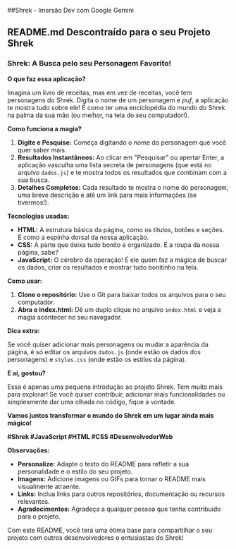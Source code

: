 ##Shrek - Imersão Dev com Google Gemini

## **README.md Descontraído para o seu Projeto Shrek**

### **Shrek: A Busca pelo seu Personagem Favorito!**

**O que faz essa aplicação?**

Imagina um livro de receitas, mas em vez de receitas, você tem personagens do Shrek. Digita o nome de um personagem e *puf*, a aplicação te mostra tudo sobre ele! É como ter uma enciclopédia do mundo do Shrek na palma da sua mão (ou melhor, na tela do seu computador!).

**Como funciona a magia?**

1. **Digite e Pesquise:** Começa digitando o nome do personagem que você quer saber mais.
2. **Resultados Instantâneos:** Ao clicar em "Pesquisar" ou apertar Enter, a aplicação vasculha uma lista secreta de personagens (que está no arquivo `dados.js`) e te mostra todos os resultados que combinam com a sua busca.
3. **Detalhes Completos:** Cada resultado te mostra o nome do personagem, uma breve descrição e até um link para mais informações (se tivermos!).

**Tecnologias usadas:**

* **HTML:** A estrutura básica da página, como os títulos, botões e seções. É como a espinha dorsal da nossa aplicação.
* **CSS:** A parte que deixa tudo bonito e organizado. É a roupa da nossa página, sabe?
* **JavaScript:** O cérebro da operação! É ele quem faz a mágica de buscar os dados, criar os resultados e mostrar tudo bonitinho na tela.

**Como usar:**

1. **Clone o repositório:** Use o Git para baixar todos os arquivos para o seu computador.
2. **Abra o index.html:** Dê um duplo clique no arquivo `index.html` e veja a magia acontecer no seu navegador.

**Dica extra:**

Se você quiser adicionar mais personagens ou mudar a aparência da página, é só editar os arquivos `dados.js` (onde estão os dados dos personagens) e `styles.css` (onde estão os estilos da página).

**E aí, gostou?**

Essa é apenas uma pequena introdução ao projeto Shrek. Tem muito mais para explorar! Se você quiser contribuir, adicionar mais funcionalidades ou simplesmente dar uma olhada no código, fique à vontade. 

**Vamos juntos transformar o mundo do Shrek em um lugar ainda mais mágico!** 

**#Shrek #JavaScript #HTML #CSS #DesenvolvedorWeb**

**Observações:**

* **Personalize:** Adapte o texto do README para refletir a sua personalidade e o estilo do seu projeto.
* **Imagens:** Adicione imagens ou GIFs para tornar o README mais visualmente atraente.
* **Links:** Inclua links para outros repositórios, documentação ou recursos relevantes.
* **Agradecimentos:** Agradeça a qualquer pessoa que tenha contribuído para o projeto.

Com este README, você terá uma ótima base para compartilhar o seu projeto com outros desenvolvedores e entusiastas do Shrek! 
